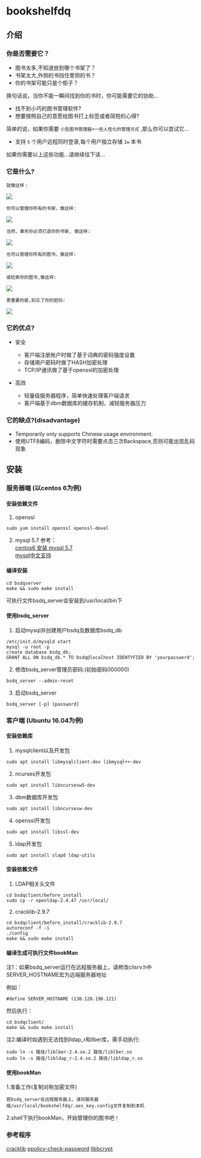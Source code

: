 # bookshelfdq

## 介绍
### 你是否需要它？ 
* 图书太多,不知道放到哪个书架了？
* 书架太大,外侧的书挡住里侧的书？
* 你的书架可能只是个柜子？

换句话说，当你不能一瞬间找到你的书时，你可能需要它的协助...
    
* 找不到小巧的图书管理软件?
* 想要按照自己的意愿给图书打上标签或者简短的心得?

简单的说，如果你需要 `小型图书管理器+一些人性化的管理方式` ,那么你可以尝试它...

* 支持 `5` 个用户远程同时登录,每个用户独立存储 `1w` 本书

如果你需要以上这些功能...请继续往下读...

### 它是什么?
    就像这样：
![](https://github.com/DaQuiTree/bookshelfdq/raw/master/PICS/manpage.png)

    你可以管理你所有的书架，像这样:
![](https://github.com/DaQuiTree/bookshelfdq/raw/master/PICS/shelfpage.png)

    当然，事先你必须打造你的书架, 像这样:
![](https://github.com/DaQuiTree/bookshelfdq/raw/master/PICS/buildpage.png)<br>

    也可以管理你所有的图书，像这样:
![](https://github.com/DaQuiTree/bookshelfdq/raw/master/PICS/bookpage.png)<br>

    或检索你的图书,像这样:
![](https://github.com/DaQuiTree/bookshelfdq/raw/master/PICS/seachpage.png)<br>

    更重要的是,别忘了你的密码:
![](https://github.com/DaQuiTree/bookshelfdq/raw/master/PICS/login.png)<br>

### 它的优点?
  * 安全
    * 客户端注册账户时做了基于词典的密码强度设置
    * 存储用户密码时做了HASH加密处理
    * TCP/IP通讯做了基于openssl的加密处理
  
  * 高效 
    * 轻量级服务器程序，简单快速处理客户端请求
    * 客户端基于dbm数据库的缓存机制，减轻服务器压力
    
### 它的缺点?(disadvantage)
  * Temporarily only supports Chinese usage environment.
  * 使用UTF8编码，删除中文字符时需要点击三次Backspace,否则可能出现乱码现象
 
## 安装

### 服务器端 (以centos 6为例)
  #### 安装依赖文件
  1. openssl
     
    sudo yum install openssl openssl-devel
    
  2. mysql 5.7 
    参考：<br>
    [centos6 安装 mysql 5.7](https://opensourcedbms.com/dbms/installing-mysql-5-7-on-centosredhatfedora/)    
    [mysql中文支持](https://blog.csdn.net/u012410733/article/details/61619656)
    
  #### 编译安装
    cd bsdqserver
    make && sudo make install 
   可执行文件bsdq_server会安装到/usr/local/bin下
   
 #### 使用bsdq_server
   1. 启动mysql并创建用户bsdq及数据库bsdq_db
      
    /etc/init.d/mysqld start
    mysql -u root -p
    create database bsdq_db;
    GRANT ALL ON bsdq_db.* TO bsdq@localhost IDENTYFIED BY 'yourpassword';
    
  2. 修改bsdq_server管理员密码:(初始密码000000)
  
    bsdq_server --admin-reset
    
  3. 启动bsdq_server
  
    bsdq_server [-p] [password]
   
### 客户端 (Ubuntu 16.04为例)
   #### 安装依赖库
   1. mysqlclient以及开发包
   
    sudo apt install libmysqlclient-dev libmysql++-dev
    
   2. ncurses开发包
   
    sudo apt install libncursesw5-dev
   
   3. dbm数据库开发包
    
    sudo apt install libncursesw-dev
    
   4. openssl开发包
    
    sudo apt install libssl-dev
    
   5. ldap开发包
    
    sudo apt install slapd ldap-utils
   
   #### 安装依赖文件
   1. LDAP相关头文件
   
    cd bsdqclient/before_install
    sudo cp -r openldap-2.4.47 /usr/local/
    
   2. cracklib-2.9.7

    cd bsdqclient/before_install/cracklib-2.9.7
    autoreconf -f -i
    ./config
    make && sudo make install
    
   #### 编译生成可执行文件bookMan
  
   注1：如果bsdq_server运行在远程服务器上，请修改clisrv.h中SERVER_HOSTNAME宏为远端服务器地址
    
   例如：
   
    #define SERVER_HOSTNAME (130.120.196.121)
    
   然后执行：
    
    cd bsdqclient/ 
    make && sudo make install
    
   注2:编译时如遇到无法找到lldap_r和llber库，需手动执行:
   
    sudo ln -s 路径/liblber-2.4.so.2 路径/liblber.so
    sudo ln -s 路径/libldap_r-2.4.so.2 路径/libldap_r.so
    
   #### 使用bookMan
   
   1.准备工作(复制对称加密文件)
   
    若bsdq_server在远程服务器上，请将服务器端/usr/local/bookshelfdq/.aes_key.config文件复制到本机
   
   2.shell下执行bookMan，开始管理你的图书吧！
    
    
   ### 参考程序
    
   [cracklib](https://github.com/cracklib/cracklib) 
   [ppolicy-check-password](https://github.com/onyxpoint/ppolicy-check-password) 
   [libbcrypt](https://github.com/rg3/libbcrypt)
   

   
